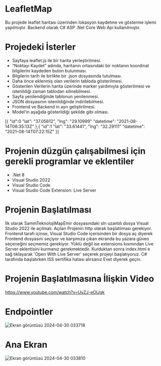 # LeafletMap
Bu projede leaflet haritası üzerinden lokasyon kaydetme ve gösterme işlemi yapılmıştır. Backend olarak C# ASP .Net Core Web Api kullanılmıştır. 

# Projedeki İsterler
- Sayfaya leaflet.js ile bir harita yerleştirilmesi.
- “Noktayı Kaydet” adında, haritanın ortasındaki bir noktanın koordinat bilgilerini kaydeden buton bulunması.
- Bilgilerin tarih ile birlikte bir .json dosyasında tutulması.
- Daha önce eklenmiş olan verilerin tabloda gösterilmesi.
- Gösterilen Verilerin harita üzerinde marker yardımıyla gösterilmesi ve istenildiği zaman tablodan silinebilmesi.
- Sayfa yenilendiğinde tablonun yenilenmesi.
- JSON dosyasının istenildiğinde indirilebilmesi.
- Frontend ve Backend in ayrı geliştirilmesi.
- Model’in aşağıda gösterildiği şekilde gibi olması.
  
[{
"id":0
"lat": "37.05612",
"lng": "29.10999"
"datetime": "2021-08-14T06:35:13Z"
},{
"id":1
"lat": "33.61441",
"lng": "32.29111"
"datetime": "2021-08-14T07:22:15Z"
}]

# Projenin düzgün çalışabilmesi için gerekli programlar ve eklentiler
- .Net 8
- Visual Studio 2022
- Visual Studio Code
- Visual Studio Code Extension: Live Server

# Projenin Başlatılması
İlk olarak SammTeknolojiMapEmir dosyasındaki sln uzantılı dosya Visual Studio 2022 ile açılmalı. Açılan Projenin http olarak başlatılması gerekiyor. Frontend tarafı içinse, Visual Studio Code içerisinden bir dosya aç diyerek Frontend dosyasını seçiyor ve karşımıza çıkan ekranda bu yazara güven seçeneğini seçmemiz gerekiyor. Yüklü değil ise extensions kısmından Live Server eklentisini kurmanız gerekmektedir. Kurduktan sonra index.html e sağ tıklayarak 'Open With Live Server' seçerek projeyi başlatıyoruz.
C# tarafında başlatırken ISS sertifika hatası alırsanız Evet diyerek geçin.

# Projenin Başlatılmasına İlişkin Video
https://www.youtube.com/watch?v=UyZJ-eOlJgk


# Endpointler
![Ekran görüntüsü 2024-04-30 033718](https://github.com/EmirOzturk01/LeafletMap/assets/104322642/55efbfda-ccf5-4ccf-99a6-3ff041161bf6)

# Ana Ekran
![Ekran görüntüsü 2024-04-30 033810](https://github.com/EmirOzturk01/LeafletMap/assets/104322642/82e470b3-520f-49a0-a9db-047cece0f917)


